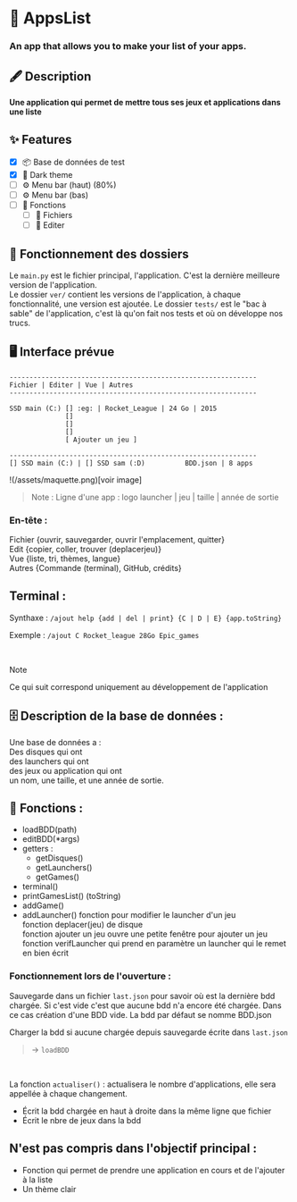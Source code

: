 # 📜 AppsList
### An app that allows you to make your list of your apps.

## 🖋️ Description
**Une application qui permet de mettre tous ses jeux et applications dans une liste**  

## ✨ Features
- [X] 📦 Base de données de test
- [X] 🌙 Dark theme
- [ ] ⚙️ Menu bar (haut) (80%)
- [ ] ⚙️ Menu bar (bas)
- [ ] 📜 Fonctions
  - [ ] 📎 Fichiers
  - [ ] 📎 Editer

## 📁 Fonctionnement des dossiers

Le `main.py` est le fichier principal, l'application. C'est la dernière meilleure version de l'application.  
Le dossier `ver/` contient les versions de l'application, à chaque fonctionnalité, une version est ajoutée.
Le dossier `tests/` est le "bac à sable" de l'application, c'est là qu'on fait nos tests et où on développe nos trucs.

## 🖥️ Interface prévue
```
--------------------------------------------------------------
Fichier | Editer | Vue | Autres
--------------------------------------------------------------

SSD main (C:) [] :eg: | Rocket_League | 24 Go | 2015
              []
              []
              []
              [ Ajouter un jeu ]

--------------------------------------------------------------
[] SSD main (C:) | [] SSD sam (:D)          BDD.json | 8 apps
```
!(/assets/maquette.png)[voir image]
>Note :
>Ligne d'une app : logo launcher | jeu | taille | année de sortie

### En-tête :
Fichier {ouvrir, sauvegarder, ouvrir l'emplacement, quitter}  
Edit {copier, coller, trouver (deplacerjeu)}  
Vue {liste, tri, thèmes, langue}  
Autres {Commande (terminal), GitHub, crédits}

## Terminal :
Synthaxe : `/ajout help {add | del | print} {C | D | E} {app.toString}`  

Exemple : `/ajout C Rocket_league 28Go Epic_games`

<br>

>[!NOTE]
>Ce qui suit correspond uniquement au développement de l'application

## 🗄️ Description de la base de données :
Une base de données a :  
Des disques qui ont  
des launchers qui ont  
des jeux ou application qui ont  
un nom, une taille, et une année de sortie.  

## 🔗 Fonctions :
- loadBDD(path)
- editBDD(*args)
- getters :
  - getDisques()
  - getLaunchers()
  - getGames()
- terminal()
- printGamesList() (toString)
- addGame()
- addLauncher()
fonction pour modifier le launcher d'un jeu  
fonction deplacer(jeu) de disque  
fonction ajouter un jeu ouvre une petite fenêtre pour ajouter un jeu  
fonction verifLauncher qui prend en paramètre un launcher qui le remet en bien écrit  

### Fonctionnement lors de l'ouverture :
Sauvegarde dans un fichier `last.json` pour savoir où est la dernière bdd chargée.
  Si c'est vide c'est que aucune bdd n'a encore été chargée.
  Dans ce cas création d'une BDD vide.
La bdd par défaut se nomme BDD.json

Charger la bdd si aucune chargée depuis sauvegarde écrite dans `last.json`
>-> `loadBDD`
<br>

La fonction `actualiser()` : actualisera le nombre d'applications, elle sera appellée à chaque changement.  
- Écrit la bdd chargée en haut à droite dans la même ligne que fichier  
- Écrit le nbre de jeux dans la bdd

## N'est pas compris dans l'objectif principal :
- Fonction qui permet de prendre une application en cours et de l'ajouter à la liste
- Un thème clair

